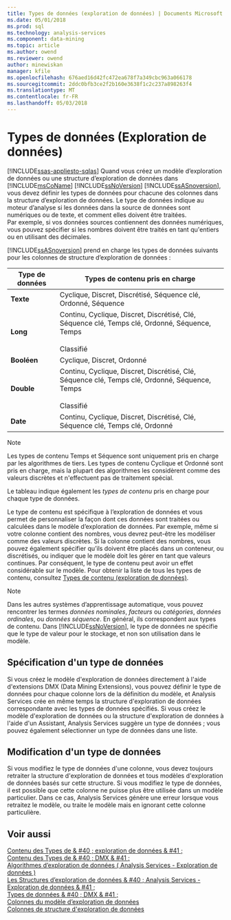 ```yaml
---
title: Types de données (exploration de données) | Documents Microsoft
ms.date: 05/01/2018
ms.prod: sql
ms.technology: analysis-services
ms.component: data-mining
ms.topic: article
ms.author: owend
ms.reviewer: owend
author: minewiskan
manager: kfile
ms.openlocfilehash: 676aed16d42fc472ea678f7a349cbc963a066178
ms.sourcegitcommit: 2ddc0bfb3ce2f2b160e3638f1c2c237a898263f4
ms.translationtype: MT
ms.contentlocale: fr-FR
ms.lasthandoff: 05/03/2018
---
```

# <a name="data-types-data-mining"></a>Types de données (Exploration de données)
[!INCLUDE[ssas-appliesto-sqlas](../../includes/ssas-appliesto-sqlas.md)]
  Quand vous créez un modèle d’exploration de données ou une structure d’exploration de données dans [!INCLUDE[msCoName](../../includes/msconame-md.md)] [!INCLUDE[ssNoVersion](../../includes/ssnoversion-md.md)] [!INCLUDE[ssASnoversion](../../includes/ssasnoversion-md.md)], vous devez définir les types de données pour chacune des colonnes dans la structure d’exploration de données. Le type de données indique au moteur d’analyse si les données dans la source de données sont numériques ou de texte, et comment elles doivent être traitées. Par exemple, si vos données sources contiennent des données numériques, vous pouvez spécifier si les nombres doivent être traités en tant qu'entiers ou en utilisant des décimales.  
  
 [!INCLUDE[ssASnoversion](../../includes/ssasnoversion-md.md)] prend en charge les types de données suivants pour les colonnes de structure d’exploration de données :  
  
|Type de données|Types de contenu pris en charge|  
|---------------|-----------------------------|  
|**Texte**|Cyclique, Discret, Discrétisé, Séquence clé, Ordonné, Séquence|  
|**Long**|Continu, Cyclique, Discret, Discrétisé, Clé, Séquence clé, Temps clé, Ordonné, Séquence, Temps<br /><br /> Classifié|  
|**Booléen**|Cyclique, Discret, Ordonné|  
|**Double**|Continu, Cyclique, Discret, Discrétisé, Clé, Séquence clé, Temps clé, Ordonné, Séquence, Temps<br /><br /> Classifié|  
|**Date**|Continu, Cyclique, Discret, Discrétisé, Clé, Séquence clé, Temps clé, Ordonné|  
  
> [!NOTE]  
>  Les types de contenu Temps et Séquence sont uniquement pris en charge par les algorithmes de tiers. Les types de contenu Cyclique et Ordonné sont pris en charge, mais la plupart des algorithmes les considèrent comme des valeurs discrètes et n'effectuent pas de traitement spécial.  
  
 Le tableau indique également les *types de contenu* pris en charge pour chaque type de données.  
  
 Le type de contenu est spécifique à l’exploration de données et vous permet de personnaliser la façon dont ces données sont traitées ou calculées dans le modèle d’exploration de données. Par exemple, même si votre colonne contient des nombres, vous devrez peut-être les modéliser comme des valeurs discrètes. Si la colonne contient des nombres, vous pouvez également spécifier qu’ils doivent être placés dans un conteneur, ou discrétisés, ou indiquer que le modèle doit les gérer en tant que valeurs continues. Par conséquent, le type de contenu peut avoir un effet considérable sur le modèle. Pour obtenir la liste de tous les types de contenu, consultez [Types de contenu &#40;exploration de données&#41;](../../analysis-services/data-mining/content-types-data-mining.md).  
  
> [!NOTE]  
>  Dans les autres systèmes d’apprentissage automatique, vous pouvez rencontrer les termes *données nominales*, *facteurs* ou *catégories*, *données ordinales*, ou *données séquence*. En général, ils correspondent aux types de contenu. Dans [!INCLUDE[ssNoVersion](../../includes/ssnoversion-md.md)], le type de données ne spécifie que le type de valeur pour le stockage, et non son utilisation dans le modèle.  
  
## <a name="specifying-a-data-type"></a>Spécification d'un type de données  
 Si vous créez le modèle d'exploration de données directement à l'aide d'extensions DMX (Data Mining Extensions), vous pouvez définir le type de données pour chaque colonne lors de la définition du modèle, et Analysis Services crée en même temps la structure d'exploration de données correspondante avec les types de données spécifiés. Si vous créez le modèle d'exploration de données ou la structure d'exploration de données à l'aide d'un Assistant, Analysis Services suggère un type de données ; vous pouvez également sélectionner un type de données dans une liste.  
  
## <a name="changing-a-data-type"></a>Modification d'un type de données  
 Si vous modifiez le type de données d'une colonne, vous devez toujours retraiter la structure d'exploration de données et tous modèles d'exploration de données basés sur cette structure. Si vous modifiez le type de données, il est possible que cette colonne ne puisse plus être utilisée dans un modèle particulier. Dans ce cas, Analysis Services génère une erreur lorsque vous retraitez le modèle, ou traite le modèle mais en ignorant cette colonne particulière.  
  
## <a name="see-also"></a>Voir aussi  
 [Contenu des Types de & #40 ; exploration de données & #41 ;](../../analysis-services/data-mining/content-types-data-mining.md)   
 [Contenu des Types de & #40 ; DMX & #41 ;](../../dmx/content-types-dmx.md)   
 [Algorithmes d’exploration de données &#40; Analysis Services - Exploration de données &#41;](../../analysis-services/data-mining/data-mining-algorithms-analysis-services-data-mining.md)   
 [Les Structures d’exploration de données & #40 ; Analysis Services - Exploration de données & #41 ;](../../analysis-services/data-mining/mining-structures-analysis-services-data-mining.md)   
 [Types de données & #40 ; DMX & #41 ;](../../dmx/data-types-dmx.md)   
 [Colonnes du modèle d’exploration de données](../../analysis-services/data-mining/mining-model-columns.md)   
 [Colonnes de structure d'exploration de données](../../analysis-services/data-mining/mining-structure-columns.md)  
  
  
